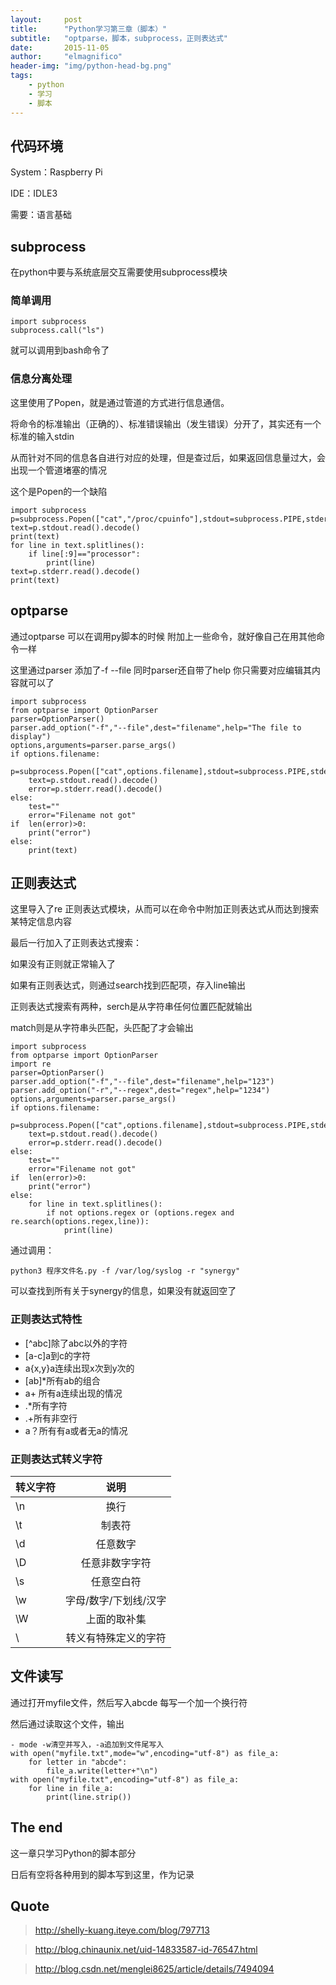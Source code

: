 ```yaml
---
layout:     post
title:      "Python学习第三章（脚本）"
subtitle:   "optparse，脚本，subprocess，正则表达式"
date:       2015-11-05
author:     "elmagnifico"
header-img: "img/python-head-bg.png"
tags:
    - python
    - 学习
    - 脚本
---
```


## 代码环境

System：Raspberry Pi 

IDE：IDLE3

需要：语言基础

## subprocess

在python中要与系统底层交互需要使用subprocess模块

### 简单调用

	import subprocess
	subprocess.call("ls")

就可以调用到bash命令了

### 信息分离处理
	
这里使用了Popen，就是通过管道的方式进行信息通信。

将命令的标准输出（正确的）、标准错误输出（发生错误）分开了，其实还有一个标准的输入stdin

从而针对不同的信息各自进行对应的处理，但是查过后，如果返回信息量过大，会出现一个管道堵塞的情况

这个是Popen的一个缺陷

	import subprocess
	p=subprocess.Popen(["cat","/proc/cpuinfo"],stdout=subprocess.PIPE,stderr=subprocess.PIPE)
	text=p.stdout.read().decode()
	print(text)
	for line in text.splitlines():
	    if line[:9]=="processor":
	        print(line)
	text=p.stderr.read().decode()
	print(text)

## optparse

通过optparse 可以在调用py脚本的时候 附加上一些命令，就好像自己在用其他命令一样

这里通过parser 添加了-f --file 同时parser还自带了help 你只需要对应编辑其内容就可以了

	import subprocess
	from optparse import OptionParser
	parser=OptionParser()
	parser.add_option("-f","--file",dest="filename",help="The file to display")
	options,arguments=parser.parse_args()
	if options.filename:
	    p=subprocess.Popen(["cat",options.filename],stdout=subprocess.PIPE,stderr=subprocess.PIPE)
	    text=p.stdout.read().decode()
	    error=p.stderr.read().decode()
	else:
	    test=""
	    error="Filename not got"
	if  len(error)>0:
	    print("error")
	else:
	    print(text)

## 正则表达式

这里导入了re 正则表达式模块，从而可以在命令中附加正则表达式从而达到搜索某特定信息内容

最后一行加入了正则表达式搜索：

如果没有正则就正常输入了

如果有正则表达式，则通过search找到匹配项，存入line输出

正则表达式搜索有两种，serch是从字符串任何位置匹配就输出

match则是从字符串头匹配，头匹配了才会输出

	import subprocess
	from optparse import OptionParser
	import re
	parser=OptionParser()
	parser.add_option("-f","--file",dest="filename",help="123")
	parser.add_option("-r","--regex",dest="regex",help="1234")
	options,arguments=parser.parse_args()
	if options.filename:
	    p=subprocess.Popen(["cat",options.filename],stdout=subprocess.PIPE,stderr=subprocess.PIPE)
	    text=p.stdout.read().decode()
	    error=p.stderr.read().decode()
	else:
	    test=""
	    error="Filename not got"
	if  len(error)>0:
	    print("error")
	else:
		for line in text.splitlines():
			if not options.regex or (options.regex and re.search(options.regex,line)):
				print(line)	
通过调用：

	python3 程序文件名.py -f /var/log/syslog -r "synergy"

可以查找到所有关于synergy的信息，如果没有就返回空了

### 正则表达式特性

- [^abc]除了abc以外的字符
- [a-c]a到c的字符
- a{x,y}a连续出现x次到y次的
- [ab]*所有ab的组合
- a+ 所有a连续出现的情况
- .*所有字符
- .+所有非空行
- a？所有有a或者无a的情况

### 正则表达式转义字符

|转义字符|说明|
| ---|:---:| 
| \n | 换行 |
| \t | 制表符 | 
| \d | 任意数字 |
| \D | 任意非数字字符 |
| \s | 任意空白符 | 
| \w | 字母/数字/下划线/汉字 | 
| \W | 上面的取补集 |
| \  | 转义有特殊定义的字符 |


## 文件读写

通过打开myfile文件，然后写入abcde 每写一个加一个换行符

然后通过读取这个文件，输出 

	- mode -w清空并写入，-a追加到文件尾写入
	with open("myfile.txt",mode="w",encoding="utf-8") as file_a:
		for letter in "abcde":
			file_a.write(letter+"\n")
	with open("myfile.txt",encoding="utf-8") as file_a:
		for line in file_a:
			print(line.strip())


## The end

这一章只学习Python的脚本部分

日后有空将各种用到的脚本写到这里，作为记录

## Quote

>http://shelly-kuang.iteye.com/blog/797713

>http://blog.chinaunix.net/uid-14833587-id-76547.html

>http://blog.csdn.net/menglei8625/article/details/7494094

